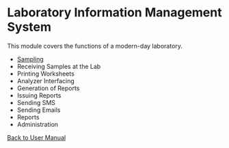 # Laboratory Information Management System

This module covers the functions of a modern-day laboratory.

* [Sampling](https://github.com/hmislk/hmis/wiki/LIMS-Sampling)
* Receiving Samples at the Lab
* Printing Worksheets
* Analyzer Interfacing
* Generation of Reports
* Issuing Reports
* Sending SMS
* Sending Emails
* Reports
* Administration


[Back to User Manual](https://github.com/hmislk/hmis/wiki/User-Manual)